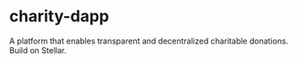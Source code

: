 # charity-dapp

A platform that enables transparent and decentralized charitable donations. Build on Stellar.
